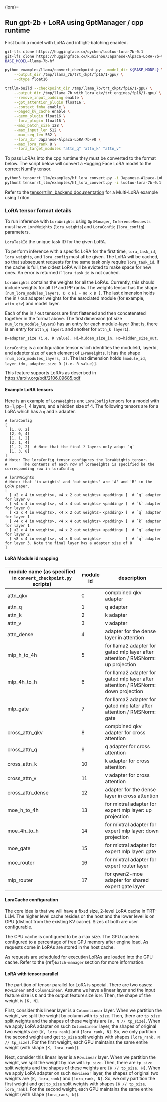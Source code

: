 (lora)=

## Run gpt-2b + LoRA using GptManager / cpp runtime

First build a model with LoRA and inflight-batching enabled.

```bash
git-lfs clone https://huggingface.co/qychen/luotuo-lora-7b-0.1
git-lfs clone https://huggingface.co/kunishou/Japanese-Alpaca-LoRA-7b-v0
BASE_MODEL=llama-7b-hf

python examples/llama/convert_checkpoint.py --model_dir ${BASE_MODEL} \
    --output_dir /tmp/llama_7b/trt_ckpt/fp16/1-gpu/ \
    --dtype float16

trtllm-build --checkpoint_dir /tmp/llama_7b/trt_ckpt/fp16/1-gpu/ \
    --output_dir /tmp/llama_7b_with_lora_qkv/trt_engines/fp16/1-gpu/ \
    --remove_input_padding enable \
    --gpt_attention_plugin float16 \
    --context_fmha enable \
    --paged_kv_cache enable \
    --gemm_plugin float16 \
    --lora_plugin float16 \
    --max_batch_size 128 \
    --max_input_len 512 \
    --max_seq_len 562 \
    --lora_dir Japanese-Alpaca-LoRA-7b-v0 \
    --max_lora_rank 8 \
    --lora_target_modules "attn_q" "attn_k" "attn_v"
```

To pass LoRAs into the cpp runtime they must be converted to the format below.
The script below will convert a Hugging Face LoRA model to the correct NumPy tensor.

```bash
python3 tensorrt_llm/examples/hf_lora_convert.py -i Japanese-Alpaca-LoRA-7b-v0 -o Japanese-Alpaca-LoRA-7b-v0-weights --storage-type float16
python3 tensorrt_llm/examples/hf_lora_convert.py -i luotuo-lora-7b-0.1 -o luotuo-lora-7b-0.1-weights --storage-type float16
```

Refer to the [tensorrtllm_backend documentation](https://github.com/triton-inference-server/tensorrtllm_backend/blob/main/inflight_batcher_llm/README.md) for a Multi-LoRA example using Triton.

### LoRA tensor format details

To run inference with `LoraWeights` using `GptManager`, `InferenceRequests` must have `LoraWeights` (`lora_weights`) and `LoraConfig` (`lora_config`) parameters.

`LoraTaskId` the unique task ID for the given LoRA.

To perform inference with a specific LoRA for the first time, `lora_task_id`, `lora_weights`, and `lora_config` must all be given. The LoRA will be cached, so that subsequent requests for the same task only require `lora_task_id`.
If the cache is full, the oldest LoRA will be evicted to make space for new ones. An error is returned if `lora_task_id` is not cached.

`LoraWeights` contains the weights for all the LoRAs. Currently, this should include weights for all TP and PP ranks.
The weights tensor has the shape `[num_lora_modules_layers, D x Hi + Ho x D ]`. The last dimension holds the in / out adapter weights for the associated module (for example, `attn_qkv`) and model layer.

Each of the in / out tensors are first flattened and then concatenated together in the format above.
The first dimension (of size `num_lora_module_layers`) has an entry for each module-layer (that is, there is an entry for `attn_q layer1` and another for `attn_k layer1`).

`D=adapter_size (i.e. R value), Hi=hidden_size_in, Ho=hidden_size_out.`

`LoraConfig` is a configuration tensor which identifies the moduleId, layerId, and adapter size of each element of `LoraWeights`. It has the shape `[num_lora_modules_layers, 3]`. The last dimension holds `[module_id, layer_idx, adapter_size D (i.e. R value)]`.

This feature supports LoRAs as described in https://arxiv.org/pdf/2106.09685.pdf

#### Example LoRA tensors

Here is an example of `LoraWeights` and `LoraConfig` tensors for a model with tp=1, pp=1, 4 layers, and a hidden size of 4.
The following tensors are for a LoRA which has a `q` and `k` adapter.

```
# loraConfig
[
  [1, 0, 2]
  [2, 0, 4]
  [1, 1, 2]
  [2, 1, 4]
  [1, 2, 2]  # Note that the final 2 layers only adapt `q`
  [1, 3, 8]
]
# Note: The loraConfig tensor configures the loraWeights tensor.
#       The contents of each row of loraWeights is specified be the corresponding row in loraConfig

# loraWeights
# Note: that 'in weights' and 'out weights' are 'A' and 'B' in the LoRA paper.
[
  [ <2 x 4 in weights>, <4 x 2 out weights> <padding> ]  # `q` adapter for layer 0
  [ <4 x 4 in weights>, <4 x 4 out weights> <padding> ]  # `k` adapter for layer 0
  [ <2 x 4 in weights>, <4 x 2 out weights> <padding> ]  # `q` adapter for layer 1
  [ <4 x 4 in weights>, <4 x 4 out weights> <padding> ]  # `k` adapter for layer 1
  [ <2 x 4 in weights>, <4 x 2 out weights> <padding> ]  # `q` adapter for layer 2
  [ <8 x 4 in weights>, <4 x 8 out weights>           ]  # `q` adapter for layer 3. Note the final layer has a adapter size of 8
]

```

#### LoRA Module id mapping

| module name (as specified in `convert_checkpoint.py` scripts) | module id | description |
| --------------------------------------------- | --------- | ----------- |
| attn_qkv | 0 | compbined qkv adapter |
| attn_q | 1 | q adapter |
| attn_k | 2 | k adapter |
| attn_v | 3 | v adapter |
| attn_dense | 4 | adapter for the dense layer in attention |
| mlp_h_to_4h | 5 | for llama2 adapter for gated mlp layer after attention / RMSNorm: up projection |
| mlp_4h_to_h | 6 | for llama2 adapter for gated mlp layer after attention / RMSNorm: down projection |
| mlp_gate | 7 | for llama2 adapter for gated mlp later after attention / RMSNorm: gate |
| cross_attn_qkv | 8 | compbined qkv adapter for cross attention |
| cross_attn_q | 9 | q adapter for cross attention |
| cross_attn_k | 10 | k adapter for cross attention |
| cross_attn_v | 11 | v adapter for cross attention |
| cross_attn_dense | 12 | adapter for the dense layer in cross attention |
| moe_h_to_4h | 13 | for mixtral adapter for expert mlp layer: up projection |
| moe_4h_to_h | 14 | for mixtral adapter for expert mlp layer: down projection |
| moe_gate | 15 | for mixtral adapter for expert mlp layer: gate |
| moe_router | 16 | for mixtral adapter for expert router layer |
| mlp_router | 17 | for qwen2-moe adapter for shared expert gate layer |

#### LoraCache configuration

The core idea is that we will have a fixed size, 2-level LoRA cache in TRT-LLM. The higher level cache resides on the host and the lower level is on GPU (distinct from the existing KV cache). Sizes of both are user configurable.

The CPU cache is configured to be a max size.  The GPU cache is configured to a percentage of free GPU memory after engine load. As requests come in LoRAs are stored in the host cache.

As requests are scheduled for execution LoRAs are loaded into the GPU cache. Refer to the {ref}`batch-manager` section for more information.

#### LoRA with tensor parallel

The partition of tensor parallel for LoRA is special. There are two cases: `RowLinear` and `ColumnLinear`. Assume we have a linear layer and the input feature size is `K` and the output feature size is `N`. Then, the shape of the weight is `[K, N]`.

First, consider this linear layer is a `ColumnLinear` layer. When we partition the weight, we split the weight by column with `tp_size`. Then, there are `tp_size` split weights and the shapes of these weights are `[K, N // tp_size]`. When we apply LoRA adapter on such `ColumnLinear` layer, the shapes of original two weights are `[K, lora_rank]` and `[lora_rank, N]`. So, we only partition the second weight and get `tp_size` split weights with shapes `[lora_rank, N // tp_size]`. For the first weight, each GPU maintains the same entire weight (with shape `[K, lora_rank]`).

Next, consider this linear layer is a `RowLinear` layer. When we partition the weight, we split the weight by row with `tp_size`. Then, there are `tp_size` split weights and the shapes of these weights are `[K // tp_size, N]`. When we apply LoRA adapter on such `RowLinear` layer, the shapes of original two weights are `[K, lora_rank]` and `[lora_rank, N]`. So, we only partition the first weight and get `tp_size` split weights with shapes `[K // tp_size, lora_rank]`. For the second weight, each GPU maintains the same entire weight (with shape `[lora_rank, N]`).
